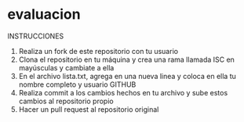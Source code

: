 # evaluacion

INSTRUCCIONES

1. Realiza un fork de este repositorio con tu usuario
2. Clona el repositorio en tu máquina y crea una rama llamada ISC en mayúsculas y cambiate a ella
3. En el archivo lista.txt, agrega en una nueva linea y coloca en ella tu nombre completo y usuario GITHUB
4. Realiza commit a los cambios hechos en tu archivo y sube estos cambios al repositorio propio
5. Hacer un pull request al repositorio original
